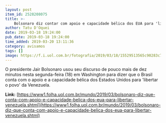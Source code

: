 ```yaml
---
layout: post
item_id: 2528208075
title: >-
    Bolsonaro diz contar com apoio e capacidade bélica dos EUA para 'libertar Venezuela'
author: Tatu D'Oquei
date: 2019-03-18 19:24:00
pub_date: 2019-03-18 19:24:00
time_added: 2019-03-20 13:11:36
category: avisamos
tags: []
image: https://f.i.uol.com.br/fotografia/2019/03/18/15529513565c90283c7ce33_1552951356_3x2_rt.jpg
---
```


O presidente Jair Bolsonaro usou seu discurso de pouco mais de dez minutos nesta segunda-feira (18) em Washington para dizer que o Brasil conta com o apoio e a capacidade bélica dos Estados Unidos para 'libertar o povo' da Venezuela.

**Link:** [https://www1.folha.uol.com.br/mundo/2019/03/bolsonaro-diz-que-conta-com-apoio-e-capacidade-belica-dos-eua-para-libertar-venezuela.shtml](https://www1.folha.uol.com.br/mundo/2019/03/bolsonaro-diz-que-conta-com-apoio-e-capacidade-belica-dos-eua-para-libertar-venezuela.shtml)

